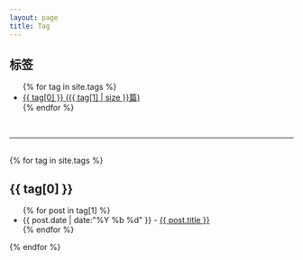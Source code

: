 ```yaml
---
layout: page
title: Tag
---
```

<div>
<h2>标签</h2>
<ul>
    {% for tag in site.tags %}
    	<li class="tag">
	<a href="#{{ tag[0] }}">
	<span>{{ tag[0] }}</span>
	<span>({{ tag[1] | size }}篇)</span>
	</a>
	</li>
    {% endfor %}
</ul>
<div>
<br>
<hr />
<br>
<div>
{% for tag in site.tags %}
        <h2 id="{{ tag[0] }}">
         {{ tag[0] }} 
        </h2>
        <ul>
                {% for post in tag[1] %}
                        <li class="file">
			{{ post.date | date:"%Y %b %d" }} - 
                        <a href="{{ post.url | prepend: site.baseurl | replace: '//', '/'}}">
                             {{ post.title }}  
                        </a>
                        </li>
                {% endfor %}
        </ul>
{% endfor %}
<div>



